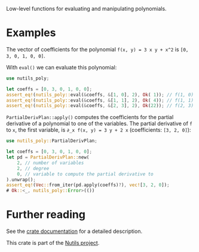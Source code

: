 Low-level functions for evaluating and manipulating polynomials.

# Examples

The vector of coefficients for the polynomial `f(x, y) = 3 x y + x^2` is
`[0, 3, 0, 1, 0, 0]`.

With `eval()` we can evaluate this polynomial:

```rust
use nutils_poly;

let coeffs = [0, 3, 0, 1, 0, 0];
assert_eq!(nutils_poly::eval(&coeffs, &[1, 0], 2), Ok( 1)); // f(1, 0) =  1
assert_eq!(nutils_poly::eval(&coeffs, &[1, 1], 2), Ok( 4)); // f(1, 1) =  4
assert_eq!(nutils_poly::eval(&coeffs, &[2, 3], 2), Ok(22)); // f(2, 3) = 22
```

`PartialDerivPlan::apply()` computes the coefficients for the partial
derivative of a polynomial to one of the variables. The partial derivative
of `f` to `x`, the first variable, is `∂_x f(x, y) = 3 y + 2 x`
(coefficients: `[3, 2, 0]`):

```rust
use nutils_poly::PartialDerivPlan;

let coeffs = [0, 3, 0, 1, 0, 0];
let pd = PartialDerivPlan::new(
    2, // number of variables
    2, // degree
    0, // variable to compute the partial derivative to
).unwrap();
assert_eq!(Vec::from_iter(pd.apply(coeffs)?), vec![3, 2, 0]);
# Ok::<_, nutils_poly::Error>(())
```

# Further reading

See the [crate documentation] for a detailed description.

This crate is part of the [Nutils project].

[crate documentation]: https://docs.rs/nutils-poly
[Nutils project]: https://nutils.org

